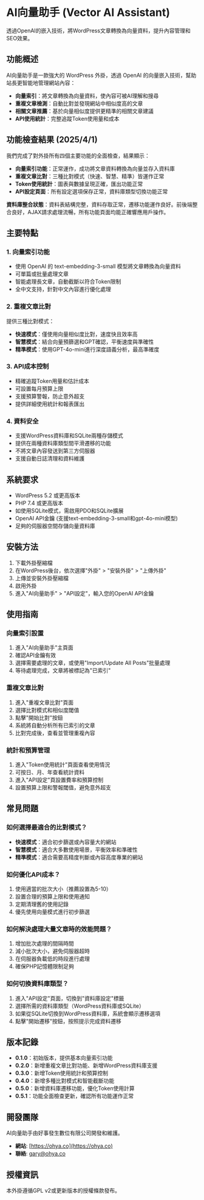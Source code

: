# AI向量助手 (Vector AI Assistant)

透過OpenAI的嵌入技術，將WordPress文章轉換為向量資料，提升內容管理和SEO效果。

## 功能概述

AI向量助手是一款強大的 WordPress 外掛，透過 OpenAI 的向量嵌入技術，幫助站長更智能地管理網站內容：

- **向量索引**：將文章轉換為向量資料，使內容可被AI理解和搜尋
- **重複文章檢測**：自動比對並發現網站中相似度高的文章
- **相關文章推薦**：基於向量相似度提供更精準的相關文章建議
- **API使用統計**：完整追蹤Token使用量和成本

## 功能檢查結果 (2025/4/1)

我們完成了對外掛所有四個主要功能的全面檢查，結果顯示：

- **向量索引功能**：正常運作，成功將文章資料轉換為向量並存入資料庫
- **重複文章比對**：三種比對模式（快速、智慧、精準）皆運作正常
- **Token使用統計**：圖表與數據呈現正確，匯出功能正常
- **API設定頁面**：所有設定選項保存正常，資料庫類型切換功能正常

**資料庫整合狀態**：資料表結構完整，資料存取正常，遷移功能運作良好。前後端整合良好，AJAX請求處理流暢，所有功能頁面均能正確響應用戶操作。

## 主要特點

### 1. 向量索引功能

- 使用 OpenAI 的 text-embedding-3-small 模型將文章轉換為向量資料
- 可單篇或批量處理文章
- 智能處理長文章，自動截斷以符合Token限制
- 全中文支持，針對中文內容進行優化處理

### 2. 重複文章比對

提供三種比對模式：

- **快速模式**：僅使用向量相似度比對，速度快且效率高
- **智慧模式**：結合向量預篩選和GPT確認，平衡速度與準確性
- **精準模式**：使用GPT-4o-mini進行深度語義分析，最高準確度

### 3. API成本控制

- 精確追蹤Token用量和估計成本
- 可設置每月預算上限
- 支援預算警報，防止意外超支
- 提供詳細使用統計和報表匯出

### 4. 資料安全

- 支援WordPress資料庫和SQLite兩種存儲模式
- 提供在兩種資料庫類型間平滑遷移的功能
- 不將文章內容發送到第三方伺服器
- 支援自動日誌清理和資料維護

## 系統要求

- WordPress 5.2 或更高版本
- PHP 7.4 或更高版本
- 如使用SQLite模式，需啟用PDO和SQLite擴展
- OpenAI API金鑰 (支援text-embedding-3-small和gpt-4o-mini模型)
- 足夠的伺服器空間存儲向量資料庫

## 安裝方法

1. 下載外掛壓縮檔
2. 在WordPress後台，依次選擇"外掛" > "安裝外掛" > "上傳外掛"
3. 上傳並安裝外掛壓縮檔
4. 啟用外掛
5. 進入"AI向量助手" > "API設定"，輸入您的OpenAI API金鑰

## 使用指南

### 向量索引設置

1. 進入"AI向量助手"主頁面
2. 確認API金鑰有效
3. 選擇需要處理的文章，或使用"Import/Update All Posts"批量處理
4. 等待處理完成，文章將被標記為"已索引"

### 重複文章比對

1. 進入"重複文章比對"頁面
2. 選擇比對模式和相似度閾值
3. 點擊"開始比對"按鈕
4. 系統將自動分析所有已索引的文章
5. 比對完成後，查看並管理重複內容

### 統計和預算管理

1. 進入"Token使用統計"頁面查看使用情況
2. 可按日、月、年查看統計資料
3. 進入"API設定"頁設置費率和預算控制
4. 設置預算上限和警報閾值，避免意外超支

## 常見問題

### 如何選擇最適合的比對模式？

- **快速模式**：適合初步篩選或內容量大的網站
- **智慧模式**：適合大多數使用場景，平衡效率和準確性
- **精準模式**：適合需要高精度判斷或內容高度專業的網站

### 如何優化API成本？

1. 使用適當的批次大小（推薦設置為5-10）
2. 設置合理的預算上限和使用通知
3. 定期清理舊的使用記錄
4. 優先使用向量模式進行初步篩選

### 如何解決處理大量文章時的效能問題？

1. 增加批次處理的間隔時間
2. 減小批次大小，避免伺服器超時
3. 在伺服器負載低的時段進行處理
4. 確保PHP記憶體限制足夠

### 如何切換資料庫類型？

1. 進入"API設定"頁面，切換到"資料庫設定"標籤
2. 選擇所需的資料庫類型（WordPress資料庫或SQLite）
3. 如果從SQLite切換到WordPress資料庫，系統會顯示遷移選項
4. 點擊"開始遷移"按鈕，按照提示完成資料遷移

## 版本記錄

- **0.1.0**：初始版本，提供基本向量索引功能
- **0.2.0**：新增重複文章比對功能、新增WordPress資料庫支援
- **0.3.0**：新增Token使用統計和預算控制
- **0.4.0**：新增多種比對模式和智能截斷功能
- **0.5.0**：新增資料庫遷移功能，優化Token使用計算
- **0.5.1**：功能全面檢查更新，確認所有功能運作正常

## 開發團隊

AI向量助手由好事發生數位有限公司開發和維護。

- **網站**: [https://ohya.co](https://ohya.co)
- **聯絡**: gary@ohya.co

## 授權資訊

本外掛遵循GPL v2或更新版本的授權條款發布。
